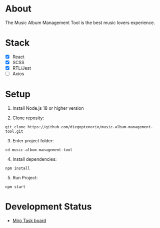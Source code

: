 # About

The Music Album Management Tool is the best music lovers experience.

# Stack

-   [X] React
-   [X] SCSS
-   [X] RTL/Jest
-   [ ] Axios

# Setup

1. Install Node.js 18 or higher version

2. Clone reposity:
```
git clone https://github.com/diegoptenorio/music-album-management-tool.git
```
3. Enter project folder:
```
cd music-album-management-tool
```
4. Install dependencies:
```
npm install
```
5. Run Project:
```
npm start
```

# Development Status

-   <a href="https://miro.com/app/board/uXjVN09pvQQ=/?share_link_id=339084955989" target="_blank">Miro Task board</a>